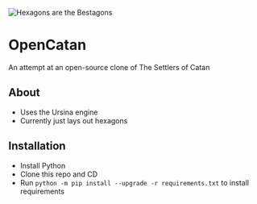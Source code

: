 ![Hexagons are the Bestagons](https://github.com/LyfeOnEdge/OpenCatan/blob/main/Capture.PNG?raw=True)

# OpenCatan
 An attempt at an open-source clone of The Settlers of Catan

## About
 - Uses the Ursina engine
 - Currently just lays out hexagons

## Installation
 - Install Python
 - Clone this repo and CD
 - Run `python -m pip install --upgrade -r requirements.txt` to install requirements